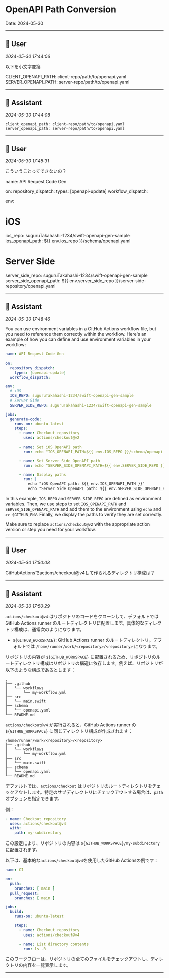 # OpenAPI Path Conversion

Date: 2024-05-30

---

## 👤 User
*2024-05-30 17:44:06*

以下を小文字変換

  CLIENT_OPENAPI_PATH: client-repo/path/to/openapi.yaml
  SERVER_OPENAPI_PATH: server-repo/path/to/openapi.yaml

---

## 🤖 Assistant
*2024-05-30 17:44:08*

```
client_openapi_path: client-repo/path/to/openapi.yaml
server_openapi_path: server-repo/path/to/openapi.yaml
```

---

## 👤 User
*2024-05-30 17:48:31*

こういうことってできないの？

name: API Request Code Gen

on:
  repository_dispatch:
    types: [openapi-update]
  workflow_dispatch:

env:
  # iOS
  ios_repo: suguruTakahashi-1234/swift-openapi-gen-sample
  ios_openapi_path: ${{ env.ios_repo }}/schema/openapi.yaml
  # Server Side
  server_side_repo: suguruTakahashi-1234/swift-openapi-gen-sample
  server_side_openapi_path: ${{ env.server_side_repo }}/server-side-repository/openapi.yaml

---

## 🤖 Assistant
*2024-05-30 17:48:46*

You can use environment variables in a GitHub Actions workflow file, but you need to reference them correctly within the workflow. Here's an example of how you can define and use environment variables in your workflow:

```yaml
name: API Request Code Gen

on:
  repository_dispatch:
    types: [openapi-update]
  workflow_dispatch:

env:
  # iOS
  IOS_REPO: suguruTakahashi-1234/swift-openapi-gen-sample
  # Server Side
  SERVER_SIDE_REPO: suguruTakahashi-1234/swift-openapi-gen-sample

jobs:
  generate-code:
    runs-on: ubuntu-latest
    steps:
      - name: Checkout repository
        uses: actions/checkout@v2

      - name: Set iOS OpenAPI path
        run: echo "IOS_OPENAPI_PATH=${{ env.IOS_REPO }}/schema/openapi.yaml" >> $GITHUB_ENV

      - name: Set Server Side OpenAPI path
        run: echo "SERVER_SIDE_OPENAPI_PATH=${{ env.SERVER_SIDE_REPO }}/server-side-repository/openapi.yaml" >> $GITHUB_ENV

      - name: Display paths
        run: |
          echo "iOS OpenAPI path: ${{ env.IOS_OPENAPI_PATH }}"
          echo "Server Side OpenAPI path: ${{ env.SERVER_SIDE_OPENAPI_PATH }}"
```

In this example, `IOS_REPO` and `SERVER_SIDE_REPO` are defined as environment variables. Then, we use steps to set `IOS_OPENAPI_PATH` and `SERVER_SIDE_OPENAPI_PATH` and add them to the environment using `echo` and `>> $GITHUB_ENV`. Finally, we display the paths to verify they are set correctly.

Make sure to replace `actions/checkout@v2` with the appropriate action version or step you need for your workflow.

---

## 👤 User
*2024-05-30 17:50:08*

GitHubActionsでactions/checkout@v4して作られるディレクトリ構成は？

---

## 🤖 Assistant
*2024-05-30 17:50:29*

`actions/checkout@v4` はリポジトリのコードをクローンして、デフォルトでは GitHub Actions runner のルートディレクトリに配置します。具体的なディレクトリ構成は、通常次のようになります。

- `${GITHUB_WORKSPACE}`: GitHub Actions runner のルートディレクトリ。デフォルトでは `/home/runner/work/<repository>/<repository>` になります。

リポジトリの内容が `${GITHUB_WORKSPACE}` に配置されるため、リポジトリのルートディレクトリ構成はリポジトリの構造に依存します。例えば、リポジトリが以下のような構成であるとします：

```
.
├── .github
│   └── workflows
│       └── my-workflow.yml
├── src
│   └── main.swift
├── schema
│   └── openapi.yaml
└── README.md
```

`actions/checkout@v4` が実行されると、GitHub Actions runner の `${GITHUB_WORKSPACE}` に同じディレクトリ構成が作成されます：

```
/home/runner/work/<repository>/<repository>
├── .github
│   └── workflows
│       └── my-workflow.yml
├── src
│   └── main.swift
├── schema
│   └── openapi.yaml
└── README.md
```

デフォルトでは、`actions/checkout` はリポジトリのルートディレクトリをチェックアウトします。特定のサブディレクトリにチェックアウトする場合は、`path` オプションを指定できます。

例：

```yaml
- name: Checkout repository
  uses: actions/checkout@v4
  with:
    path: my-subdirectory
```

この設定により、リポジトリの内容は `${GITHUB_WORKSPACE}/my-subdirectory` に配置されます。

以下は、基本的な`actions/checkout@v4`を使用したGitHub Actionsの例です：

```yaml
name: CI

on:
  push:
    branches: [ main ]
  pull_request:
    branches: [ main ]

jobs:
  build:
    runs-on: ubuntu-latest

    steps:
      - name: Checkout repository
        uses: actions/checkout@v4

      - name: List directory contents
        run: ls -R
```

このワークフローは、リポジトリの全てのファイルをチェックアウトし、ディレクトリの内容を一覧表示します。

---
